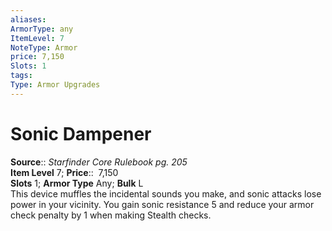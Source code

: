 ```yaml
---
aliases: 
ArmorType: any
ItemLevel: 7
NoteType: Armor
price: 7,150
Slots: 1
tags: 
Type: Armor Upgrades
---
```


# Sonic Dampener

**Source**:: _Starfinder Core Rulebook pg. 205_  
**Item Level** 7;
**Price**::  7,150  
**Slots** 1; **Armor Type** Any; **Bulk** L  
This device muffles the incidental sounds you make, and sonic attacks lose power in your vicinity. You gain sonic resistance 5 and reduce your armor check penalty by 1 when making Stealth checks.
